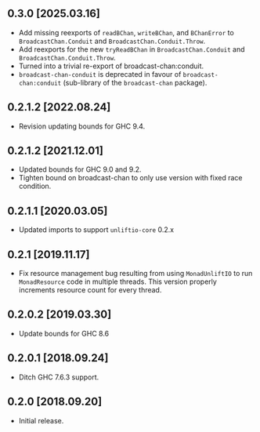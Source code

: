 0.3.0 [2025.03.16]
------------------
* Add missing reexports of `readBChan`, `writeBChan`, and `BChanError` to
  `BroadcastChan.Conduit` and `BroadcastChan.Conduit.Throw`.
* Add reexports for the new `tryReadBChan` in `BroadcastChan.Conduit` and
  `BroadcastChan.Conduit.Throw`.
* Turned into a trivial re-export of broadcast-chan:conduit.
* `broadcast-chan-conduit` is deprecated in favour of `broadcast-chan:conduit`
  (sub-library of the `broadcast-chan` package).

0.2.1.2 [2022.08.24]
--------------------
* Revision updating bounds for GHC 9.4.

0.2.1.2 [2021.12.01]
--------------------
* Updated bounds for GHC 9.0 and 9.2.
* Tighten bound on broadcast-chan to only use version with fixed race
  condition.

0.2.1.1 [2020.03.05]
--------------------
* Updated imports to support `unliftio-core` 0.2.x

0.2.1 [2019.11.17]
------------------
* Fix resource management bug resulting from using `MonadUnliftIO` to run
  `MonadResource` code in multiple threads. This version properly increments
  resource count for every thread.

0.2.0.2 [2019.03.30]
--------------------
* Update bounds for GHC 8.6

0.2.0.1 [2018.09.24]
--------------------
* Ditch GHC 7.6.3 support.

0.2.0 [2018.09.20]
------------------
* Initial release.
